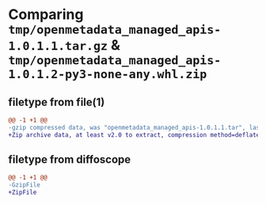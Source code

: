 # Comparing `tmp/openmetadata_managed_apis-1.0.1.1.tar.gz` & `tmp/openmetadata_managed_apis-1.0.1.2-py3-none-any.whl.zip`

## filetype from file(1)

```diff
@@ -1 +1 @@
-gzip compressed data, was "openmetadata_managed_apis-1.0.1.1.tar", last modified: Wed May 10 12:37:58 2023, max compression
+Zip archive data, at least v2.0 to extract, compression method=deflate
```

## filetype from diffoscope

```diff
@@ -1 +1 @@
-GzipFile
+ZipFile
```

